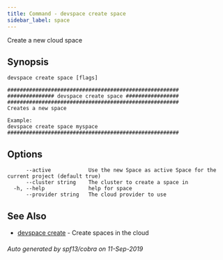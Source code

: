 ```yaml
---
title: Command - devspace create space
sidebar_label: space
---
```



Create a new cloud space

## Synopsis


```
devspace create space [flags]
```

```
#######################################################
############### devspace create space #################
#######################################################
Creates a new space

Example:
devspace create space myspace
#######################################################
```
## Options

```
      --active            Use the new Space as active Space for the current project (default true)
      --cluster string    The cluster to create a space in
  -h, --help              help for space
      --provider string   The cloud provider to use
```

## See Also

* [devspace create](/docs/cli/commands/devspace_create)	 - Create spaces in the cloud

###### Auto generated by spf13/cobra on 11-Sep-2019
